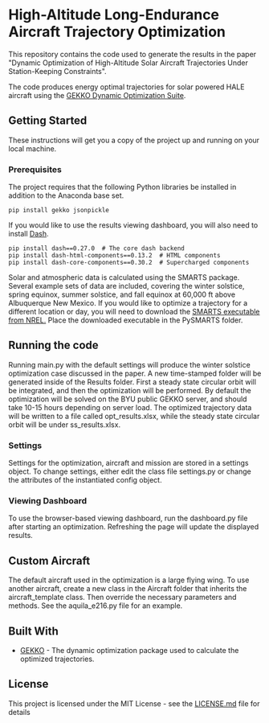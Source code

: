 # High-Altitude Long-Endurance Aircraft Trajectory Optimization

This repository contains the code used to generate the results in the paper "Dynamic Optimization of High-Altitude Solar Aircraft Trajectories Under Station-Keeping Constraints".

The code produces energy optimal trajectories for solar powered HALE aircraft using the [GEKKO Dynamic Optimization Suite](https://gekko.readthedocs.io/en/latest/#).

## Getting Started

These instructions will get you a copy of the project up and running on your local machine.

### Prerequisites

The project requires that the following Python libraries be installed in addition to the Anaconda base set.

```
pip install gekko jsonpickle
```
If you would like to use the results viewing dashboard, you will also need to install [Dash](https://plot.ly/products/dash/).

```
pip install dash==0.27.0  # The core dash backend
pip install dash-html-components==0.13.2  # HTML components
pip install dash-core-components==0.30.2  # Supercharged components
```

Solar and atmospheric data is calculated using the SMARTS package.  Several example sets of data are included, covering the winter solstice, spring equinox, summer solstice, and fall equinox at 60,000 ft above Albuquerque New Mexico.  If you would like to optimize a trajectory for a different location or day, you will need to download the [SMARTS executable from NREL.](https://www.nrel.gov/grid/solar-resource/smarts.html)  Place the downloaded executable in the PySMARTS folder.

## Running the code

Running main.py with the default settings will produce the winter solstice optimization case discussed in the paper.  A new time-stamped folder will be generated inside of the Results folder.  First a steady state circular orbit will be integrated, and then the optimization will be performed.  By default the optimization will be solved on the BYU public GEKKO server, and should take 10-15 hours depending on server load.  The optimized trajectory data will be written to a file called opt_results.xlsx, while the steady state circular orbit will be under ss_results.xlsx.  

### Settings

Settings for the optimization, aircraft and mission are stored in a settings object.  To change settings, either edit the class file settings.py or change the attributes of the instantiated config object. 

### Viewing Dashboard

To use the browser-based viewing dashboard, run the dashboard.py file after starting an optimization.  Refreshing the page will update the displayed results. 

## Custom Aircraft

The default aircraft used in the optimization is a large flying wing.  To use another aircraft, create a new class in the Aircraft folder that inherits the aircraft_template class.  Then override the necessary parameters and methods.  See the aquila_e216.py file for an example.

## Built With

* [GEKKO](https://gekko.readthedocs.io/en/latest/index.html) - The dynamic optimization package used to calculate the optimized trajectories.

## License

This project is licensed under the MIT License - see the [LICENSE.md](LICENSE.md) file for details

